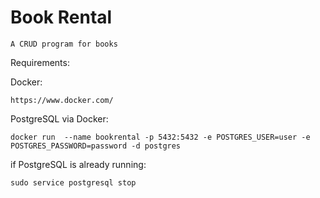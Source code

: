 # Book Rental
```
A CRUD program for books
```


Requirements:

Docker:

```https://www.docker.com/```

PostgreSQL via Docker:
```
docker run  --name bookrental -p 5432:5432 -e POSTGRES_USER=user -e POSTGRES_PASSWORD=password -d postgres
```

if PostgreSQL is already running:
```
sudo service postgresql stop

```



